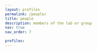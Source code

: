 ```yaml
---
layout: profiles
permalink: /people/
title: people
description: members of the lab or group
nav: true
nav_order: 7

profiles:
---
```

